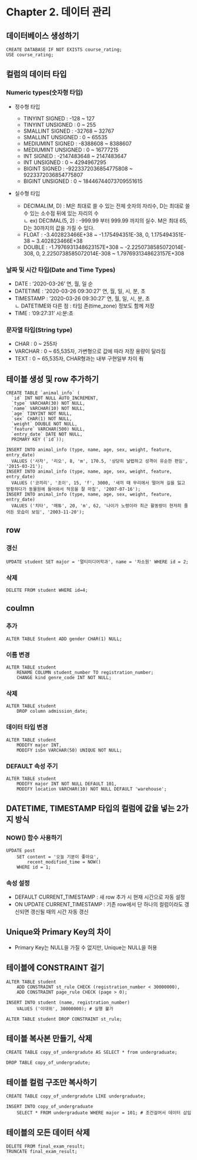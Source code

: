 # Chapter 2. 데이터 관리

## 데이터베이스 생성하기
```mysql
CREATE DATABASE IF NOT EXISTS course_rating;
USE course_rating;
```

## 컬럼의 데이터 타입
### Numeric types(숫자형 타입)
- 정수형 타입 
	* TINYINT SIGNED : -128 ~ 127 
	* TINYINT UNSIGNED : 0 ~ 255
	* SMALLINT SIGNED : -32768 ~ 32767 
	* SMALLINT UNSIGNED : 0 ~ 65535
	* MEDIUMINT SIGNED : -8388608 ~ 8388607
	* MEDIUMINT UNSIGNED : 0 ~ 16777215
	* INT SIGNED : -2147483648 ~ 2147483647
	* INT UNSIGNED : 0 ~ 4294967295
	* BIGINT SIGNED : -9223372036854775808 ~ 9223372036854775807
	* BIGINT UNSIGNED : 0 ~ 18446744073709551615

- 실수형 타입
	* DECIMAL(M, D) : M은 최대로 쓸 수 있는 전체 숫자의 자리수, D는 최대로 쓸 수 있는 소수점 뒤에 있는 자리의 수   
	 ㄴ ex) DECIMAL(5, 2) : -999.99 부터 999.99 까지의 실수. M은 최대 65, D는 30까지의 값을 가질 수 있다. 
	* FLOAT : -3.402823466E+38 ~ -1.175494351E-38, 0, 1.175494351E-38 ~ 3.402823466E+38
	* DOUBLE : -1.7976931348623157E+308 ~ -2.2250738585072014E-308, 0, 2.2250738585072014E-308 ~ 1.7976931348623157E+308

### 날짜 및 시간 타입(Date and Time Types)
* DATE : ’2020-03-26’ 연, 월, 일 순
* DATETIME : ’2020-03-26 09:30:27’ 연, 월, 일, 시, 분, 초
* TIMESTAMP : ’2020-03-26 09:30:27’ 연, 월, 일, 시, 분, 초   
 ㄴ DATETIME와 다른 점 : 타임 존(time_zone) 정보도 함께 저장
* TIME : ’09:27:31’ 시:분:초

### 문자열 타입(String type) 
* CHAR : 0 ~ 255자
* VARCHAR : 0 ~ 65,535자, 가변형으로 값에 따라 저장 용량이 달라짐
* TEXT : 0 ~ 65,535자, CHAR형과는 내부 구현일부 차이 有

## 테이블 생성 및 row 추가하기
```mysql
CREATE TABLE `animal_info` (
  `id` INT NOT NULL AUTO_INCREMENT,
  `type` VARCHAR(30) NOT NULL,
  `name` VARCHAR(10) NOT NULL,
  `age` TINYINT NOT NULL,
  `sex` CHAR(1) NOT NULL,
  `weight` DOUBLE NOT NULL,
  `feature` VARCHAR(500) NULL,
  `entry_date` DATE NOT NULL,
  PRIMARY KEY (`id`));

INSERT INTO animal_info (type, name, age, sex, weight, feature, entry_date) 
  VALUES ('사자', '리오', 8, 'm', 170.5, '상당히 날렵하고 성격이 유순한 편임', '2015-03-21');
INSERT INTO animal_info (type, name, age, sex, weight, feature, entry_date) 
  VALUES ('코끼리', '조이', 15, 'f', 3000, '새끼 때 무리에서 떨어져 길을 잃고 방황하다가 동물원에 들어와서 적응을 잘 마침', '2007-07-16');
INSERT INTO animal_info (type, name, age, sex, weight, feature, entry_date) 
  VALUES ('치타', '매튜', 20, 'm', 62, '나이가 노령이라 최근 활동량이 현저히 줄어든 모습이 보임', '2003-11-20');
```

## row 
### 갱신
```mysql
UPDATE student SET major = '멀티미디어학과', name = '차소원' WHERE id = 2;
```
### 삭제
```mysql
DELETE FROM student WHERE id=4;
```

## coulmn 
### 추가 
```mysql
ALTER TABLE Student ADD gender CHAR(1) NULL;
```

### 이름 변경
```mysql
ALTER TABLE student
	RENAME COLUMN student_number TO registration_number;
	CHANGE kind genre_code INT NOT NULL;
```

### 삭제 
```mysql
ALTER TABLE student
	DROP column admission_date;
```

### 데이터 타입 변경
```mysql
ALTER TABLE student 
	MODIFY major INT,
	MODIFY isbn VARCHAR(50) UNIQUE NOT NULL;
```

### DEFAULT 속성 주기
```mysql
ALTER TABLE student 
	MODIFY major INT NOT NULL DEFAULT 101,
	MODIFY location VARCHAR(10) NOT NULL DEFAULT 'warehouse';
```

## DATETIME, TIMESTAMP 타입의 컬럼에 값을 넣는 2가지 방식
### NOW() 함수 사용하기 
```mysql
UPDATE post
	SET content = '오늘 기분이 좋아요', 
		recent_modified_time = NOW()
	WHERE id = 1;
 ```
 
 ### 속성 설정
 - DEFAULT CURRENT_TIMESTAMP : 새 row 추가 시 현재 시간으로 자동 설정
 - ON UPDATE CURRENT_TIMESTAMP : 기존 row에서 단 하나의 컬럼이라도 갱신되면 갱신될 때의 시간 자동 갱신

## Unique와 Primary Key의 차이
 - Primary Key는 NULL을 가질 수 없지만, Unique는 NULL을 허용

## 테이블에 CONSTRAINT 걸기
```mysql
ALTER TABLE student
	ADD CONSTRAINT st_rule CHECK (registration_number < 30000000),
	ADD CONSTRAINT page_rule CHECK (page > 0);
	
INSERT INTO student (name, registration_number)
	VALUES ('이대위', 30000000); # 실행 불가

ALTER TABLE student DROP CONSTRAINT st_rule;
```

## 테이블 복사본 만들기, 삭제
```mysql
CREATE TABLE copy_of_undergradute AS SELECT * from undergraduate;

DROP TABLE copy_of_undergradute;
```

## 테이블 컬럼 구조만 복사하기
```mysql
CREATE TABLE copy_of_undergradute LIKE undergraduate;

INSERT INTO copy_of_undergraduate
	SELECT * FROM undergraduate WHERE major = 101; # 조건걸어서 데이터 삽입
```

## 테이블의 모든 데이터 삭제
```mysql
DELETE FROM final_exam_result;
TRUNCATE final_exam_result; 
```

